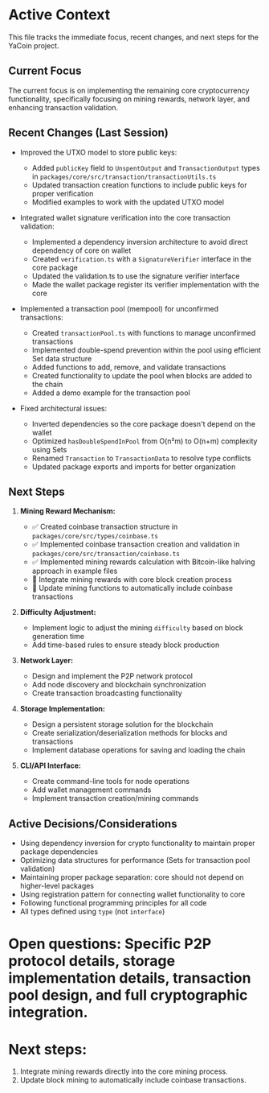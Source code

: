 # Active Context

This file tracks the immediate focus, recent changes, and next steps for the YaCoin project.

## Current Focus

The current focus is on implementing the remaining core cryptocurrency functionality, specifically focusing on mining rewards, network layer, and enhancing transaction validation.

## Recent Changes (Last Session)

- Improved the UTXO model to store public keys:
  - Added `publicKey` field to `UnspentOutput` and `TransactionOutput` types in `packages/core/src/transaction/transactionUtils.ts`
  - Updated transaction creation functions to include public keys for proper verification
  - Modified examples to work with the updated UTXO model

- Integrated wallet signature verification into the core transaction validation:
  - Implemented a dependency inversion architecture to avoid direct dependency of core on wallet
  - Created `verification.ts` with a `SignatureVerifier` interface in the core package
  - Updated the validation.ts to use the signature verifier interface
  - Made the wallet package register its verifier implementation with the core

- Implemented a transaction pool (mempool) for unconfirmed transactions:
  - Created `transactionPool.ts` with functions to manage unconfirmed transactions
  - Implemented double-spend prevention within the pool using efficient Set data structure
  - Added functions to add, remove, and validate transactions
  - Created functionality to update the pool when blocks are added to the chain
  - Added a demo example for the transaction pool

- Fixed architectural issues:
  - Inverted dependencies so the core package doesn't depend on the wallet
  - Optimized `hasDoubleSpendInPool` from O(n²m) to O(n+m) complexity using Sets
  - Renamed `Transaction` to `TransactionData` to resolve type conflicts
  - Updated package exports and imports for better organization

## Next Steps

1. **Mining Reward Mechanism:**
   - ✅ Created coinbase transaction structure in `packages/core/src/types/coinbase.ts`
   - ✅ Implemented coinbase transaction creation and validation in `packages/core/src/transaction/coinbase.ts`
   - ✅ Implemented mining rewards calculation with Bitcoin-like halving approach in example files
   - 🔄 Integrate mining rewards with core block creation process
   - 🔄 Update mining functions to automatically include coinbase transactions

2. **Difficulty Adjustment:**
   - Implement logic to adjust the mining `difficulty` based on block generation time
   - Add time-based rules to ensure steady block production

3. **Network Layer:**
   - Design and implement the P2P network protocol
   - Add node discovery and blockchain synchronization
   - Create transaction broadcasting functionality

4. **Storage Implementation:**
   - Design a persistent storage solution for the blockchain
   - Create serialization/deserialization methods for blocks and transactions
   - Implement database operations for saving and loading the chain

5. **CLI/API Interface:**
   - Create command-line tools for node operations
   - Add wallet management commands
   - Implement transaction creation/mining commands

## Active Decisions/Considerations

- Using dependency inversion for crypto functionality to maintain proper package dependencies
- Optimizing data structures for performance (Sets for transaction pool validation)
- Maintaining proper package separation: core should not depend on higher-level packages
- Using registration pattern for connecting wallet functionality to core
- Following functional programming principles for all code
- All types defined using `type` (not `interface`)

# Open questions: Specific P2P protocol details, storage implementation details, transaction pool design, and full cryptographic integration.
# Next steps: 
  1. Integrate mining rewards directly into the core mining process.
  2. Update block mining to automatically include coinbase transactions. 